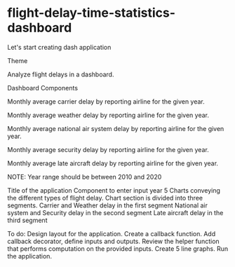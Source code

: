 # flight-delay-time-statistics-dashboard

Let's start creating dash application

Theme

Analyze flight delays in a dashboard.

Dashboard Components

Monthly average carrier delay by reporting airline for the given year.

Monthly average weather delay by reporting airline for the given year.

Monthly average national air system delay by reporting airline for the given year.

Monthly average security delay by reporting airline for the given year.

Monthly average late aircraft delay by reporting airline for the given year.

NOTE: Year range should be between 2010 and 2020


Title of the application
Component to enter input year
5 Charts conveying the different types of flight delay. Chart section is divided into three segments.
      Carrier and Weather delay in the first segment
      National air system and Security delay in the second segment
      Late aircraft delay in the third segment

To do:
Design layout for the application.
Create a callback function. Add callback decorator, define inputs and outputs.
Review the helper function that performs computation on the provided inputs.
Create 5 line graphs.
Run the application.
